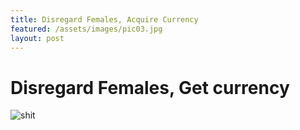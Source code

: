 ```yaml
---
title: Disregard Females, Acquire Currency
featured: /assets/images/pic03.jpg
layout: post
---
```


# Disregard Females, Get currency


<img src="http://placeholder.it/400/300" alt="shit">
